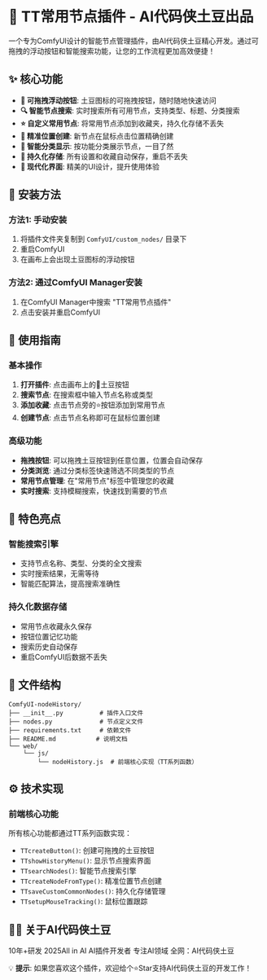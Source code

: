 # 🥔 TT常用节点插件 - AI代码侠土豆出品

一个专为ComfyUI设计的智能节点管理插件，由AI代码侠土豆精心开发。通过可拖拽的浮动按钮和智能搜索功能，让您的工作流程更加高效便捷！

## ✨ 核心功能

- **🥔 可拖拽浮动按钮**: 土豆图标的可拖拽按钮，随时随地快速访问
- **🔍 智能节点搜索**: 实时搜索所有可用节点，支持类型、标题、分类搜索
- **⭐ 自定义常用节点**: 将常用节点添加到收藏夹，持久化存储不丢失
- **📍 精准位置创建**: 新节点在鼠标点击位置精确创建
- **🎯 智能分类显示**: 按功能分类展示节点，一目了然
- **💾 持久化存储**: 所有设置和收藏自动保存，重启不丢失
- **🎨 现代化界面**: 精美的UI设计，提升使用体验

## 🚀 安装方法

### 方法1: 手动安装
1. 将插件文件夹复制到 `ComfyUI/custom_nodes/` 目录下
2. 重启ComfyUI
3. 在画布上会出现土豆图标的浮动按钮

### 方法2: 通过ComfyUI Manager安装
1. 在ComfyUI Manager中搜索 "TT常用节点插件"
2. 点击安装并重启ComfyUI

## 📖 使用指南

### 基本操作
1. **打开插件**: 点击画布上的🥔土豆按钮
2. **搜索节点**: 在搜索框中输入节点名称或类型
3. **添加收藏**: 点击节点旁的⭐按钮添加到常用节点
4. **创建节点**: 点击节点名称即可在鼠标位置创建

### 高级功能
- **拖拽按钮**: 可以拖拽土豆按钮到任意位置，位置会自动保存
- **分类浏览**: 通过分类标签快速筛选不同类型的节点
- **常用节点管理**: 在"常用节点"标签中管理您的收藏
- **实时搜索**: 支持模糊搜索，快速找到需要的节点

## 🎯 特色亮点

### 智能搜索引擎
- 支持节点名称、类型、分类的全文搜索
- 实时搜索结果，无需等待
- 智能匹配算法，提高搜索准确性

### 持久化数据存储
- 常用节点收藏永久保存
- 按钮位置记忆功能
- 搜索历史自动保存
- 重启ComfyUI后数据不丢失



## 📁 文件结构

```
ComfyUI-nodeHistory/
├── __init__.py          # 插件入口文件
├── nodes.py             # 节点定义文件
├── requirements.txt     # 依赖文件
├── README.md           # 说明文档
└── web/
    └── js/
        └── nodeHistory.js  # 前端核心实现（TT系列函数）
```

## ⚙️ 技术实现

### 前端核心功能
所有核心功能都通过TT系列函数实现：
- `TTcreateButton()`: 创建可拖拽的土豆按钮
- `TTshowHistoryMenu()`: 显示节点搜索界面
- `TTsearchNodes()`: 智能节点搜索引擎
- `TTcreateNodeFromType()`: 精准位置节点创建
- `TTsaveCustomCommonNodes()`: 持久化存储管理
- `TTsetupMouseTracking()`: 鼠标位置跟踪


## 👨‍💻 关于AI代码侠土豆
10年+研发  2025All in AI
AI插件开发者
专注AI领域
全网：AI代码侠土豆

💡 **提示**: 如果您喜欢这个插件，欢迎给个⭐Star支持AI代码侠土豆的开发工作！
